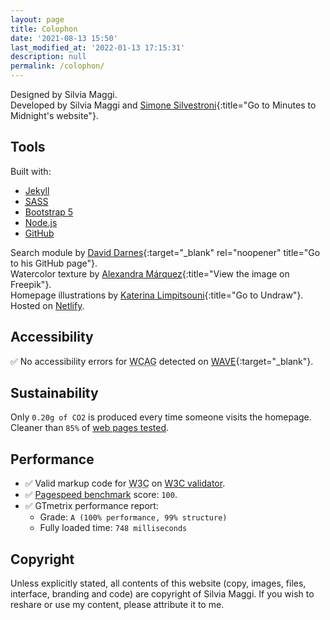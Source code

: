 ```yaml
---
layout: page
title: Colophon
date: '2021-08-13 15:50'
last_modified_at: '2022-01-13 17:15:31'
description: null
permalink: /colophon/
---
```

Designed by Silvia Maggi.<br>
Developed by Silvia Maggi and [Simone Silvestroni](https://minutestomidnight.co.uk){:title="Go to Minutes to Midnight's website"}.

## Tools

Built with:

<ul class="smd-ul">
<li><a href="https://jekyllrb.com/" title="Go to the Jekyll website">Jekyll</a></li>
<li><a href="https://sass-lang.com/" title="Go to the Sass website"><abbr title="Syntactically Awesome Style Sheets">SASS</abbr></a></li>
<li><a href="https://getbootstrap.com/" title="Go to the Bootstrap website">Bootstrap 5</a></li>
<li><a href="https://nodejs.org/" title="Go to the Node.js website">Node.js</a></li>
<li><a href="https://github.com" title="Go to the GitHub website">GitHub</a></li>
</ul>

Search module by [David Darnes](https://github.com/daviddarnes){:target="_blank" rel="noopener" title="Go to his GitHub page"}.  
Watercolor texture by [Alexandra M&aacute;rquez](https://www.freepik.com/vectors/background/){:title="View the image on Freepik"}.  
Homepage illustrations by [Katerina Limpitsouni](https://undraw.co/){:title="Go to Undraw"}.  
Hosted on [Netlify](https://www.netlify.com/).

## Accessibility

✅ No accessibility errors for <abbr title="Web Content Accessibility Guidelines">WCAG</abbr> detected on [WAVE](https://wave.webaim.org/report#/https://silviamaggidesign.com/){:target="_blank"}.

## Sustainability

Only <code>0.20g of CO2</code> is produced every time someone visits the homepage. Cleaner than <code>85%</code> of <a href="https://www.websitecarbon.com/website/silviamaggidesign-com/" title="Visit Website carbon" target="_blank" rel="noopener">web pages tested</a>.

## Performance

<ul class="smd-ul">
  <li>✅ Valid markup code for <abbr title="World Wide Web Consortium">W3C</abbr> on <a href="https://validator.w3.org/nu/?doc=https%3A%2F%2Fsilviamaggidesign.com%2F" target="_blank">W3C validator</a>.</li>
  <li>✅ <a href="https://developers.google.com/speed/pagespeed/insights/?url=silviamaggidesign.com" target="_blank">Pagespeed benchmark</a> score: <code>100</code>.</li>
  <li>✅ GTmetrix performance report:
    <ul>
      <li>Grade: <code>A (100% performance, 99% structure)</code></li>
      <li>Fully loaded time: <code>748 milliseconds</code></li>
    </ul>
  </li>
</ul>

## Copyright

Unless explicitly stated, all contents of this website (copy, images, files, interface, branding and code) are copyright of Silvia Maggi. If you wish to reshare or use my content, please attribute it to me.